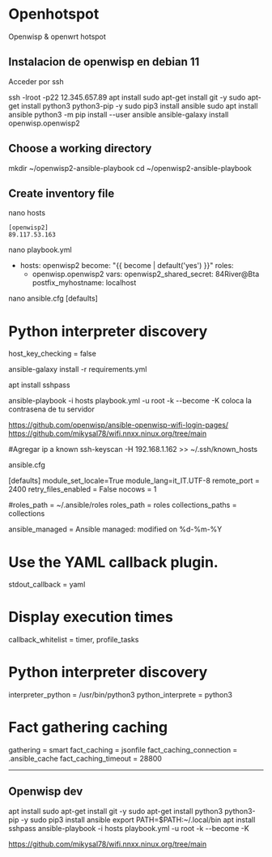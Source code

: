 # Openhotspot
Openwisp &amp; openwrt hotspot

## Instalacion de openwisp en debian 11
Acceder por ssh

ssh -lroot -p22 12.345.657.89
apt install sudo
apt-get install git -y
sudo apt-get install python3 python3-pip -y
sudo pip3 install ansible
sudo apt install ansible
python3 -m pip install --user ansible
ansible-galaxy install openwisp.openwisp2

## Choose a working directory
mkdir ~/openwisp2-ansible-playbook
cd ~/openwisp2-ansible-playbook

## Create inventory file
nano hosts
```
[openwisp2]
89.117.53.163
```

nano playbook.yml

- hosts: openwisp2
  become: "{{ become | default('yes') }}"
  roles:
    - openwisp.openwisp2
  vars:
    openwisp2_shared_secret: 84River@Bta
    postfix_myhostname: localhost

nano ansible.cfg
[defaults]
# Python interpreter discovery
host_key_checking = false


ansible-galaxy install -r requirements.yml

apt install sshpass

ansible-playbook -i hosts playbook.yml -u root -k --become -K
coloca la contrasena de tu servidor

https://github.com/openwisp/ansible-openwisp-wifi-login-pages/
https://github.com/mikysal78/wifi.nnxx.ninux.org/tree/main

#Agregar ip a known
ssh-keyscan -H 192.168.1.162 >> ~/.ssh/known_hosts

ansible.cfg

[defaults]
module_set_locale=True
module_lang=it_IT.UTF-8
remote_port    = 2400
retry_files_enabled = False
nocows = 1

#roles_path = ~/.ansible/roles
roles_path = roles
collections_paths = collections


ansible_managed = Ansible managed: modified on %d-%m-%Y

# Use the YAML callback plugin.
stdout_callback = yaml

# Display execution times
callback_whitelist = timer, profile_tasks

# Python interpreter discovery
interpreter_python = /usr/bin/python3
python_interprete = python3

# Fact gathering caching
gathering = smart
fact_caching = jsonfile
fact_caching_connection = .ansible_cache
fact_caching_timeout = 28800

-------------------------------------------
## Openwisp dev


apt install sudo
apt-get install git -y
sudo apt-get install python3 python3-pip -y
sudo pip3 install ansible
export PATH=$PATH:~/.local/bin
apt install sshpass
ansible-playbook -i hosts playbook.yml -u root -k --become -K


https://github.com/mikysal78/wifi.nnxx.ninux.org/tree/main
